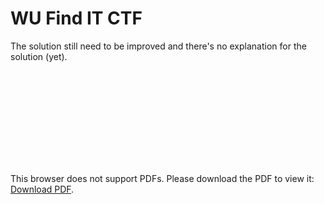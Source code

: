 # WU Find IT CTF 
The solution still need to be improved and there's no explanation for the solution (yet).

<object data="FindITCTFP{Nice Try}.pdf" type="application/pdf" width="700px" height="700px">
    <embed src="writeup/FindITCTFP{Nice Try}.pdf">
        <p>This browser does not support PDFs. Please download the PDF to view it: <a href="writeup/FindITCTF{Nice Try}.pdf">Download PDF</a>.</p>
    </embed>
</object>
